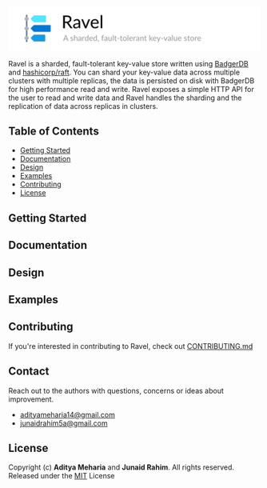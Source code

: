 ![](header.png)

Ravel is a sharded, fault-tolerant key-value store written using [BadgerDB](https://github.com/dgraph-io/badger) 
and [hashicorp/raft](https://github.com/hashicorp/raft). You can shard your key-value data across multiple clusters
with multiple replicas, the data is persisted on disk with BadgerDB for high performance read and write. 
Ravel exposes a simple HTTP API for the user to read and write data and Ravel handles the sharding
and the replication of data across replicas in clusters.

## Table of Contents

* [Getting Started](#getting-started)
* [Documentation](#documentation)
* [Design](#design)
* [Examples](#examples)
* [Contributing](#contributing)
* [License](#license)

## Getting Started

## Documentation

## Design

## Examples

## Contributing

If you're interested in contributing to Ravel, check out [CONTRIBUTING.md](CONTRIBUTING.md)

## Contact

Reach out to the authors with questions, concerns or ideas about improvement.

* adityameharia14@gmail.com
* junaidrahim5a@gmail.com

## License

Copyright (c) **Aditya Meharia** and **Junaid Rahim**. All rights reserved. Released under the [MIT](LICENSE) License